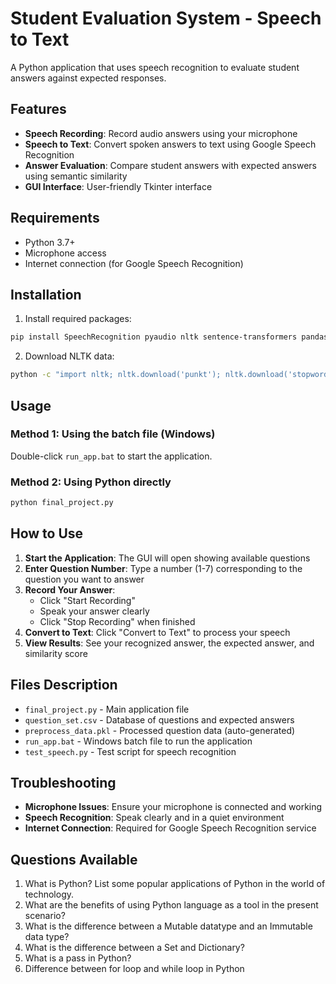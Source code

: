 # Student Evaluation System - Speech to Text

A Python application that uses speech recognition to evaluate student answers against expected responses.

## Features

- **Speech Recording**: Record audio answers using your microphone
- **Speech to Text**: Convert spoken answers to text using Google Speech Recognition
- **Answer Evaluation**: Compare student answers with expected answers using semantic similarity
- **GUI Interface**: User-friendly Tkinter interface

## Requirements

- Python 3.7+
- Microphone access
- Internet connection (for Google Speech Recognition)

## Installation

1. Install required packages:
```bash
pip install SpeechRecognition pyaudio nltk sentence-transformers pandas
```

2. Download NLTK data:
```bash
python -c "import nltk; nltk.download('punkt'); nltk.download('stopwords')"
```

## Usage

### Method 1: Using the batch file (Windows)
Double-click `run_app.bat` to start the application.

### Method 2: Using Python directly
```bash
python final_project.py
```

## How to Use

1. **Start the Application**: The GUI will open showing available questions
2. **Enter Question Number**: Type a number (1-7) corresponding to the question you want to answer
3. **Record Your Answer**:
   - Click "Start Recording"
   - Speak your answer clearly
   - Click "Stop Recording" when finished
4. **Convert to Text**: Click "Convert to Text" to process your speech
5. **View Results**: See your recognized answer, the expected answer, and similarity score

## Files Description

- `final_project.py` - Main application file
- `question_set.csv` - Database of questions and expected answers
- `preprocess_data.pkl` - Processed question data (auto-generated)
- `run_app.bat` - Windows batch file to run the application
- `test_speech.py` - Test script for speech recognition

## Troubleshooting

- **Microphone Issues**: Ensure your microphone is connected and working
- **Speech Recognition**: Speak clearly and in a quiet environment
- **Internet Connection**: Required for Google Speech Recognition service

## Questions Available

1. What is Python? List some popular applications of Python in the world of technology.
2. What are the benefits of using Python language as a tool in the present scenario?
3. What is the difference between a Mutable datatype and an Immutable data type?
4. What is the difference between a Set and Dictionary?
5. What is a pass in Python?
6. Difference between for loop and while loop in Python 